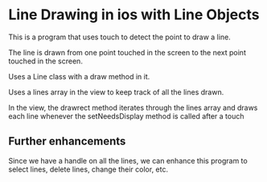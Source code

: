 Line Drawing in ios with Line Objects
=====================================

This is a program that uses touch to detect the point to draw a line.

The line is drawn from one point touched in the screen to the next point touched in the screen.

Uses a Line class with a draw method in it.

Uses a lines array in the view to keep track of all the lines drawn.

In the view, the drawrect method iterates through the lines array and draws each line
whenever the setNeedsDisplay method is called after a touch


Further enhancements
--------------------

Since we have a handle on all the lines, we can enhance this program to select lines, delete lines, 
change their color, etc.




